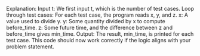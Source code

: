 Explanation:
Input t: We first input t, which is the number of test cases.
Loop through test cases: For each test case, the program reads x, y, and z.
x: A value used to divide y.
y: Some quantity divided by x to compute before_time.
z: Some future time, and the difference between z and before_time gives min_time.
Output: The result, min_time, is printed for each test case.
This code should now work correctly if the logic aligns with your problem statement.
